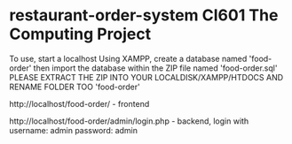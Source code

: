 # restaurant-order-system CI601 The Computing Project

To use, start a localhost Using XAMPP, create a database named 'food-order' then import the database within the ZIP file named 'food-order.sql' PLEASE EXTRACT THE ZIP INTO YOUR LOCALDISK/XAMPP/HTDOCS AND RENAME FOLDER TOO 'food-order' 

http://localhost/food-order/ - frontend


http://localhost/food-order/admin/login.php - backend, login with username: admin password: admin
